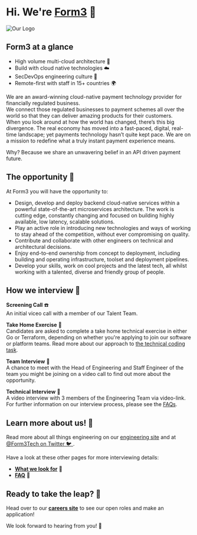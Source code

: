 # Hi. We're [Form3](https://www.form3.tech/) 👋

![Our Logo](./assets/form3-logo-gopher.png)

## Form3 at a glance
- High volume multi-cloud architecture 🚀
- Build with cloud native technologies ☁️
- SecDevOps engineering culture 🔐
- Remote-first with staff in 15+ countries 🌍

We are an award-winning cloud-native payment technology provider for financially regulated business.<br>
We connect those regulated businesses to payment schemes all over the world so that they can deliver amazing products for their customers. <br>
When you look around at how the world has changed, there’s this big divergence. The real economy has moved into a fast-paced, digital, real-time landscape; yet payments technology hasn’t quite kept pace. We are on a mission to redefine what a truly instant payment experience means. 

Why? Because we share an unwavering belief in an API driven payment future.

## The opportunity 🎉

At Form3 you will have the opportunity to: 
- Design, develop and deploy backend cloud-native services within a powerful state-of-the-art microservices architecture. The work is cutting edge, constantly changing and focused on building highly available, low latency, scalable solutions. 
- Play an active role in introducing new technologies and ways of working to stay ahead of the competition, without ever compromising on quality. 
- Contribute and collaborate with other engineers on technical and architectural decisions. 
- Enjoy end-to-end ownership from concept to deployment, including building and operating infrastructure, toolset and deployment pipelines. 
- Develop your skills, work on cool projects and the latest tech, all whilst working with a talented, diverse and friendly group of people.

## How we interview 🤝

**Screening Call** ☎️ <br> 
An initial viceo call with a member of our Talent Team.

**Take Home Exercise** 🏡 <br>
Candidates are asked to complete a take home technical exercise in either Go or Terraform, depending on whether you're applying to join our software or platform teams. Read more about our approach to [the technical coding task](./pages/coding-task.md).

**Team Interview** 🎥 <br>
A chance to meet with the Head of Engineering and Staff Engineer of the team you might be joining on a video call to find out more about the opportunity.

**Technical Interview** 🎥 <br>
A video interview with 3 members of the Engineering Team via video-link. For further information on our interview process, please see the [FAQs](./pages/faq.md).

## Learn more about us! 🙌
Read more about all things engineering on our [engineering site](https://www.form3.tech/engineering) and at [@Form3Tech on Twitter 🐦 ](https://twitter.com/Form3Tech).

Have a look at these other pages for more interviewing details:
- **[What we look for](./pages/what-we-look-for.md)** 🔎
- **[FAQ](./pages/faq.md)** 🤨
  
## Ready to take the leap? 💯 
Head over to our **[careers site](https://www.form3.tech/careers)** to see our open roles and make an application! 

We look forward to hearing from you! 🥳
